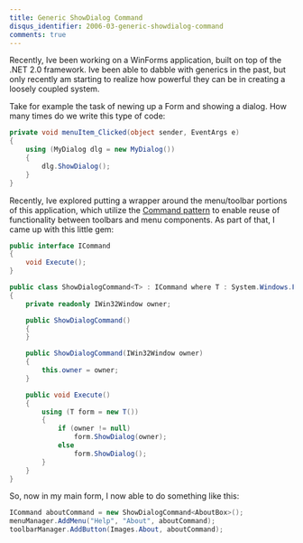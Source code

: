 ```yaml
---
title: Generic ShowDialog Command
disqus_identifier: 2006-03-generic-showdialog-command
comments: true
---
```


Recently, Ive been working on a WinForms application, built on top of the .NET 2.0 framework. Ive been able to dabble with generics in the past, but only recently am starting to realize how powerful they can be in creating a loosely coupled system.

Take for example the task of newing up a Form and showing a dialog. How many times do we write this type of code:

``` csharp
private void menuItem_Clicked(object sender, EventArgs e)
{
    using (MyDialog dlg = new MyDialog())
    {
        dlg.ShowDialog();
    }
}
```

Recently, Ive explored putting a wrapper around the menu/toolbar portions of this application, which utilize the [Command pattern][1] to enable reuse of functionality between toolbars and menu components. As part of that, I came up with this little gem:

``` csharp
public interface ICommand
{
    void Execute();
}

public class ShowDialogCommand<T> : ICommand where T : System.Windows.Forms.Form, new()
{
    private readonly IWin32Window owner;

    public ShowDialogCommand()
    {
    }

    public ShowDialogCommand(IWin32Window owner)
    {
        this.owner = owner;
    }

    public void Execute()
    {
        using (T form = new T())
        {
            if (owner != null)
                form.ShowDialog(owner);
            else
                form.ShowDialog();
        }
    }
}
```

So, now in my main form, I now able to do something like this:

``` csharp
ICommand aboutCommand = new ShowDialogCommand<AboutBox>();
menuManager.AddMenu("Help", "About", aboutCommand);
toolbarManager.AddButton(Images.About, aboutCommand);
```

[1]:http://www.dofactory.com/Patterns/PatternCommand.aspx
